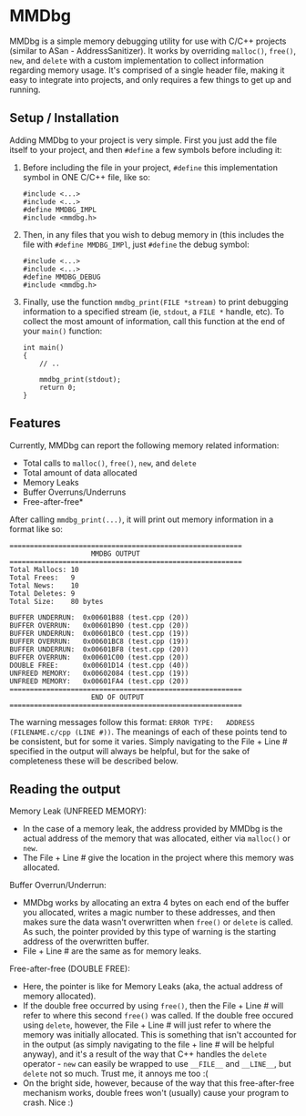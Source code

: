 # MMDbg

MMDbg is a simple memory debugging utility for use with C/C++ projects (similar to ASan - AddressSanitizer). It works by overriding `malloc()`, `free()`, `new`, and `delete` with a custom implementation to collect information regarding memory usage. It's comprised of a single header file, making it easy to integrate into projects, and only requires a few things to get up and running.


## Setup / Installation

Adding MMDbg to your project is very simple. First you just add the file itself to your project, and then `#define` a few symbols before including it:

1) Before including the file in your project, `#define` this implementation symbol in ONE C/C++ file, like so:
    
    ```
    #include <...>
    #include <...>
    #define MMDBG_IMPL
    #include <mmdbg.h>
    ```

2) Then, in any files that you wish to debug memory in (this includes the file with `#define MMDBG_IMPl`, just `#define` the debug symbol:
    
    ```
    #include <...>
    #include <...>
    #define MMDBG_DEBUG
    #include <mmdbg.h>
    ```

3) Finally, use the function `mmdbg_print(FILE *stream)` to print debugging information to a specified stream (ie, `stdout`, a `FILE *` handle, etc). To collect the most amount of information, call this function at the end of your `main()` function:

    ```
    int main()
    {
        // ..
        
        mmdbg_print(stdout);
        return 0;
    }
    ```


## Features

Currently, MMDbg can report the following memory related information:

* Total calls to `malloc()`, `free()`, `new`, and `delete`
* Total amount of data allocated
* Memory Leaks
* Buffer Overruns/Underruns
* Free-after-free*

After calling `mmdbg_print(...)`, it will print out memory information in a format like so:

```
=========================================================
                    MMDBG OUTPUT
=========================================================
Total Mallocs: 10
Total Frees:   9
Total News:    10
Total Deletes: 9
Total Size:    80 bytes

BUFFER UNDERRUN:  0x00601B88 (test.cpp (20))
BUFFER OVERRUN:   0x00601B90 (test.cpp (20))
BUFFER UNDERRUN:  0x00601BC0 (test.cpp (19))
BUFFER OVERRUN:   0x00601BC8 (test.cpp (19))
BUFFER UNDERRUN:  0x00601BF8 (test.cpp (20))
BUFFER OVERRUN:   0x00601C00 (test.cpp (20))
DOUBLE FREE:      0x00601D14 (test.cpp (40))
UNFREED MEMORY:   0x00602084 (test.cpp (19))
UNFREED MEMORY:   0x00601FA4 (test.cpp (20))
=========================================================
                    END OF OUTPUT
=========================================================
```

The warning messages follow this format: `ERROR TYPE:   ADDRESS (FILENAME.c/cpp (LINE #))`. The meanings of each of these points tend to be consistent, but for some it varies. Simply navigating to the File + Line # specified in the output will always be helpful, but for the sake of completeness these will be described below.


## Reading the output

Memory Leak (UNFREED MEMORY):

* In the case of a memory leak, the address provided by MMDbg is the actual address of the memory that was allocated, either via `malloc()` or `new`.
* The File + Line # give the location in the project where this memory was allocated.

Buffer Overrun/Underrun:
    
* MMDbg works by allocating an extra 4 bytes on each end of the buffer you allocated, writes a magic number to these addresses, and then makes sure the data wasn't overwritten when `free()` or `delete` is called. As such, the pointer provided by this type of warning is the starting address of the overwritten buffer.
* File + Line # are the same as for memory leaks.

Free-after-free (DOUBLE FREE):

* Here, the pointer is like for Memory Leaks (aka, the actual address of memory allocated).
* If the double free occurred by using `free()`, then the File + Line # will refer to where this second `free()` was called. If the double free occured using `delete`, however, the File + Line # will just refer to where the memory was initially allocated. This is something that isn't accounted for in the output (as simply navigating to the file + line # will be helpful anyway), and it's a result of the way that C++ handles the `delete` operator - `new` can easily be wrapped to use `__FILE__` and `__LINE__`, but `delete` not so much. Trust me, it annoys me too :(
* On the bright side, however, because of the way that this free-after-free mechanism works, double frees won't (usually) cause your program to crash. Nice :)
